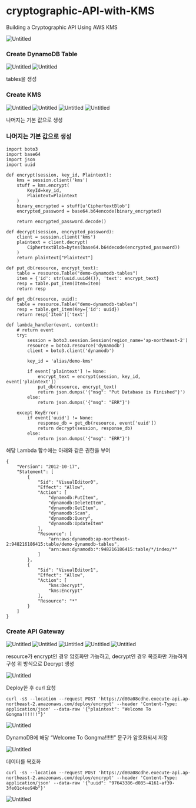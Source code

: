 # cryptographic-API-with-KMS
Building a Cryptographic API Using AWS KMS

![Untitled](https://github.com/LeeSeokBln/cryptographic-API-with-KMS/assets/101256150/215c3db5-c722-4a8d-b101-49cf8ca0a738)

### Create DynamoDB Table

![Untitled](https://github.com/LeeSeokBln/cryptographic-API-with-KMS/assets/101256150/46c5d7af-841b-4305-b3cf-93273e7ecf8b)
![Untitled](https://github.com/LeeSeokBln/cryptographic-API-with-KMS/assets/101256150/22553e89-f99f-49c8-9400-6b33538b0361)

tables을 생성

### Create KMS

![Untitled](https://github.com/LeeSeokBln/cryptographic-API-with-KMS/assets/101256150/4d4b11aa-32cf-4a0b-9937-172da0340d33)
![Untitled](https://github.com/LeeSeokBln/cryptographic-API-with-KMS/assets/101256150/8723337e-d06a-4934-89b2-5e9c69333cab)
![Untitled](https://github.com/LeeSeokBln/cryptographic-API-with-KMS/assets/101256150/12c8219f-ddbf-403a-8724-f4ac00329d15)
![Untitled](https://github.com/LeeSeokBln/cryptographic-API-with-KMS/assets/101256150/cb1b5000-440e-440e-9ce2-469574665389)

나머지는 기본 값으로 생성

### 나머지는 기본 값으로 생성
```
import boto3
import base64
import json
import uuid

def encrypt(session, key_id, Plaintext):
    kms = session.client('kms')
    stuff = kms.encrypt(
        KeyId=key_id, 
        Plaintext=Plaintext
    )
    binary_encrypted = stuff[u'CiphertextBlob']
    encrypted_password = base64.b64encode(binary_encrypted)

    return encrypted_password.decode()
    
def decrypt(session, encrypted_password):
    client = session.client('kms')
    plaintext = client.decrypt(
        CiphertextBlob=bytes(base64.b64decode(encrypted_password))
    )
    return plaintext["Plaintext"]

def put_db(resource, encrypt_text):
    table = resource.Table("demo-dynamodb-tables")
    item = {'id': str(uuid.uuid4()), 'text': encrypt_text}
    resp = table.put_item(Item=item)
    return resp

def get_db(resource, uuid):
    table = resource.Table("demo-dynamodb-tables")
    resp = table.get_item(Key={'id': uuid})    
    return resp['Item']['text']

def lambda_handler(event, context):
    # return event
    try:
        session = boto3.session.Session(region_name='ap-northeast-2')
        resource = boto3.resource('dynamodb')
        client = boto3.client('dynamodb')
        
        key_id = 'alias/demo-kms'
        
        if event['plaintext'] != None:
            encrypt_text = encrypt(session, key_id, event['plaintext'])
            put_db(resource, encrypt_text)
            return json.dumps('{"msg": "Put Database is Finished"}')
        else:
            return json.dumps('{"msg": "ERR"}')
        
    except KeyError:
        if event['uuid'] != None:
            response_db = get_db(resource, event['uuid'])
            return decrypt(session, response_db)
        else:
            return json.dumps('{"msg": "ERR"}')
```
해당 Lambda 함수에는 아래와 같은 권한을 부여
```
{
    "Version": "2012-10-17",
    "Statement": [
        {
            "Sid": "VisualEditor0",
            "Effect": "Allow",
            "Action": [
                "dynamodb:PutItem",
                "dynamodb:DeleteItem",
                "dynamodb:GetItem",
                "dynamodb:Scan",
                "dynamodb:Query",
                "dynamodb:UpdateItem"
            ],
            "Resource": [
                "arn:aws:dynamodb:ap-northeast-2:948216186415:table/demo-dynamodb-tables",
                "arn:aws:dynamodb:*:948216186415:table/*/index/*"
            ]
        },
        {
            "Sid": "VisualEditor1",
            "Effect": "Allow",
            "Action": [
                "kms:Decrypt",
                "kms:Encrypt"
            ],
            "Resource": "*"
        }
    ]
}
```

### Create API Gateway

![Untitled](https://github.com/LeeSeokBln/cryptographic-API-with-KMS/assets/101256150/c44363dc-0313-4e15-9854-8d79e3175809)
![Untitled](https://github.com/LeeSeokBln/cryptographic-API-with-KMS/assets/101256150/3a86f11f-f755-449e-8fff-2b1617096552)
![Untitled](https://github.com/LeeSeokBln/cryptographic-API-with-KMS/assets/101256150/aef62aeb-102a-4221-b0bf-be334f5c8a75)
![Untitled](https://github.com/LeeSeokBln/cryptographic-API-with-KMS/assets/101256150/aa6d6626-ceb1-4f94-aa04-d397a2ca98a9)
![Untitled](https://github.com/LeeSeokBln/cryptographic-API-with-KMS/assets/101256150/1cb6dc5c-267a-4ca3-a2c7-638ad1a825fd)

resource가 encrypt인 경우 암호화만 가능하고, decrypt인 경우 복호화만 가능하게 구성
위 방식으로 Decrypt 생성

![Untitled](https://github.com/LeeSeokBln/cryptographic-API-with-KMS/assets/101256150/24f833ca-9aa8-42ab-b363-02447316753b)

Deploy한 후 curl 요청

```
curl -sS --location --request POST 'https://d80a08cdhe.execute-api.ap-northeast-2.amazonaws.com/deploy/encrypt' --header 'Content-Type: application/json' --data-raw '{"plaintext": "Welcome To Gongma!!!!!!"}'
```
![Untitled](https://github.com/LeeSeokBln/cryptographic-API-with-KMS/assets/101256150/631e94d9-186f-4a45-a568-9021b56b2dd1)

DynamoDB에 해당 “Welcome To Gongma!!!!!!” 문구가 암호화되서 저장

![Untitled](https://github.com/LeeSeokBln/cryptographic-API-with-KMS/assets/101256150/9e47ac50-27dd-4895-ba1c-dd3999ff363f)

데이터를 복호화

```
curl -sS --location --request POST 'https://d80a08cdhe.execute-api.ap-northeast-2.amazonaws.com/deploy/encrypt' --header 'Content-Type: application/json' --data-raw '{"uuid": "97643386-d085-4161-af39-3fe01c4ee94b"}'
```

![Untitled](https://github.com/LeeSeokBln/cryptographic-API-with-KMS/assets/101256150/67ed6026-0fbd-4386-9329-d26adbd5e943)
